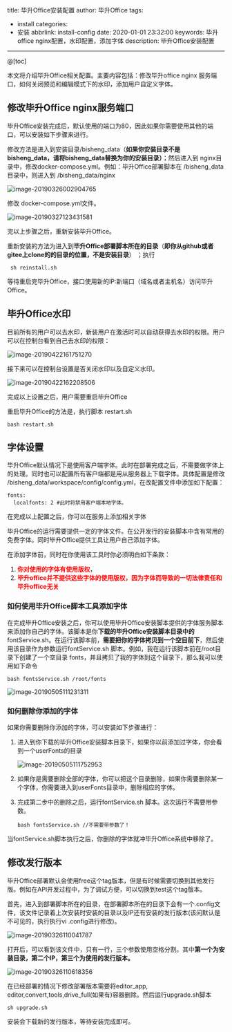 title: 毕升Office安装配置
author: 毕升Office
tags:
  - install
categories:
  - 安装
abbrlink: install-config
date: 2020-01-01 23:32:00
keywords: 毕升office nginx配置，水印配置，添加字体
description: 毕升Office安装配置
---

@[toc]

本文将介绍毕升Office相关配置。主要内容包括：修改毕升office nginx 服务端口，如何关闭预览和编辑模式下的水印，添加用户自定义字体。

## 修改毕升Office nginx服务端口

毕升Office安装完成后，默认使用的端口为80，因此如果你需要使用其他的端口，可以安装如下步骤来进行。

修改方法是进入到安装目录/bisheng_data（**如果你安装目录不是bisheng_data，请将bisheng_data替换为你的安装目录）**；然后进入到 nginx目录中，修改docker-compose.yml。例如：毕升Office部署脚本在  /bisheng_data目录中，则进入到 /bisheng_data/nginx

![image-20190326002904765](https://bisheng-public.nodoc.cn/resource/image-20190326002904765.png)

修改 docker-compose.yml文件。

![image-20190327123431581](https://bisheng-public.nodoc.cn/resource/image-20190327123431581.png)

完以上步骤之后，重新安装毕升Office。

重新安装的方法为进入到**毕升Office部署脚本所在的目录**（**即你从github或者gitee上clone的的目录的位置，不是安装目录**） ；执行

```shell
 sh reinstall.sh
```

等待重启完毕升Office，接口使用新的IP:新端口（域名或者主机名）访问毕升Office。



## 毕升Office水印

目前所有的用户可以去水印，新装用户在激活时可以自动获得去水印的权限。用户可以在控制台看到自己去水印的权限：

![image-20190422161751270](https://bisheng-public.nodoc.cn/resource/image-20190422161751270.png)

接下来可以在控制台设置是否关闭水印以及自定义水印。

![image-20190422162208506](https://bisheng-public.nodoc.cn/resource/image-20190422162208506.png)

完成以上设置之后，用户需要重启毕升Office

重启毕升Office的方法是，执行脚本 restart.sh

```shell
bash restart.sh
```

## 字体设置

毕升Office默认情况下是使用客户端字体。此时在部署完成之后，不需要做字体上的处理。同时也可以配置所有客户端都是用从服务器上下载字体。具体配置是修改 /bisheng_data/workspace/config/config.yml，在改配置文件中添加如下配置：

```shell
fonts:
  localfonts: 2 #此时将禁用客户端本地字体。
```

在完成以上配置之后，你可以在服务上添加相关字体

毕升Office的运行需要提供一定的字体文件。在公开发行的安装脚本中含有常用的免费字体。同时毕升Office提供工具让用户自己添加字体。

在添加字体前，同时在你使用该工具时你必须明白如下条款：

1. <span style="color:red;font-weight:bold">你对使用的字体有使用版权</span>，
2. <span style="color:red;font-weight:bold">毕升office并不提供这些字体的使用版权，因为字体而导致的一切法律责任和毕升office无关</span>

### 如何使用毕升Office脚本工具添加字体

在完成毕升Office安装之后，你可以使用毕升Office安装脚本提供的字体服务脚本来添加你自己的字体。该脚本是你**下载的毕升Office安装脚本目录中的**fontService.sh。在运行该脚本前，**需要把你的字体拷贝到一个空目前下**，然后使用该目录作为参数运行fontService.sh 脚本。例如，我在运行该脚本前在/root目录下创建了一个空目录 fonts，并且拷贝了我的字体到这个目录下，那么我可以使用如下命令 

```shell
bash fontsService.sh /root/fonts
```

![image-20190505111231311](https://bisheng-public.nodoc.cn/resource/image-20190505111231311.png)

### 如何删除你添加的字体

如果你需要删除你添加的字体，可以安装如下步骤进行：

1. 进入到你下载的毕升Office安装脚本目录下，如果你以前添加过字体，你会看到一个userFonts的目录

   ![image-20190505111752953](https://bisheng-public.nodoc.cn/resource/image-20190505111752953.png)

2. 如果你是需要删除全部的字体，你可以把这个目录删除，如果你需要删除某一个字体，你需要进入到userFonts目录中，删除相应的字体。

3. 完成第二步中的删除之后，运行fontService.sh 脚本。这次运行不需要带参数。

   ```shell
   bash fontsService.sh //不需要带参数了！
   ```

当fontService.sh脚本执行之后，你删除的字体就冲毕升Office系统中移除了。

## 修改发行版本

毕升Office部署默认会使用free这个tag版本，但是有时候需要切换到其他发行版。例如在API开发过程中，为了调试方便，可以切换到test这个tag版本。

首先，进入到部署脚本所在的目录，在部署脚本所在的目录下会有一个.config文件，该文件记录着上次安装时安装的目录以及IP还有安装的发行版本(该问默认是不可见的，执行执行vi .config进行修改)。

![image-20190326110041787](https://bisheng-public.nodoc.cn/resource/image-20190326110041787.png)

打开后，可以看到该文件中，只有一行，三个参数使用空格分割。其中**第一个为安装目录，第二个IP，第三个为使用的发行版本。**

![image-20190326110618356](https://bisheng-public.nodoc.cn/resource/image-20190326110618356.png)

在已经部署的情况下修改部署版本需要将editor_app, editor,convert,tools,drive_full(如果有)容器删除。然后运行upgrade.sh脚本

```shell
sh upgrade.sh
```

安装会下载新的发行版本，等待安装完成即可。
